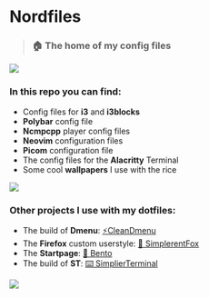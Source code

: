# Nordfiles

> ### 🏠 The home of my config files

![](https://github.com/MiguelRAvila/RelaxedDotfiles/blob/master/rsc/preview1.png)

### In this repo you can find:

- Config files for **i3** and **i3blocks**
- **Polybar** config file
- **Ncmpcpp** player config files
- **Neovim** configuration files
- **Picom** configuration file
- The config files for the **Alacritty** Terminal
- Some cool **wallpapers** I use with the rice

![](https://github.com/MiguelRAvila/RelaxedDotfiles/blob/master/rsc/previewe.png)

### Other projects I use with my dotfiles:

- The build of **Dmenu**: [⚡CleanDmenu](https://github.com/MiguelRAvila/CleanDmenu)
- The **Firefox** custom userstyle: [🦊 SimplerentFox](https://github.com/MiguelRAvila/SimplerentFox)
- The **Startpage**: [🍱 Bento](https://github.com/MiguelRAvila/Bento)
- The build of **ST**: [⌨️ SimplierTerminal](https://github.com/MiguelRAvila/SimplierTerminal)

![](https://github.com/MiguelRAvila/RelaxedDotfiles/blob/master/rsc/preview2.png)
